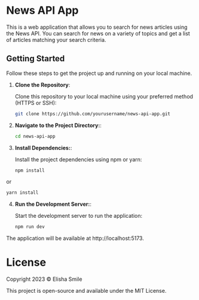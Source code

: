 # News API App

This is a web application that allows you to search for news articles using the News API. You can search for news on a variety of topics and get a list of articles matching your search criteria.

## Getting Started 


Follow these steps to get the project up and running on your local machine.

1. **Clone the Repository**:

   Clone this repository to your local machine using your preferred method (HTTPS or SSH):

   ```bash
   git clone https://github.com/yourusername/news-api-app.git

2. **Navigate to the Project Directory:**:

   ```bash
   cd news-api-app

3. **Install Dependencies:**:

   Install the project dependencies using npm or yarn:

   ```bash
   npm install
or
   ```bash
   yarn install
   ```

4. **Run the Development Server:**:

   Start the development server to run the application:



   ```bash
   npm run dev
The application will be available at http://localhost:5173.

# **License**

Copyright 2023 © Elisha Smile

This project is open-source and available under the MIT License.
